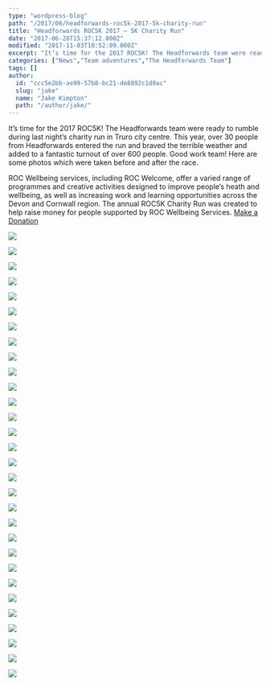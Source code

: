 ```yaml
---
type: "wordpress-blog"
path: "/2017/06/headforwards-roc5k-2017-5k-charity-run"
title: "Headforwards ROC5K 2017 – 5K Charity Run"
date: "2017-06-28T15:37:12.000Z"
modified: "2017-11-03T10:52:09.000Z"
excerpt: "It’s time for the 2017 ROC5K! The Headforwards team were ready to rumble during last night’s charity run in Truro city centre. This year, over 30 people from Headforwards entered the run and braved the terrible weather and added to a fantastic turnout of over 600 people. Good work team! Here are some photos which …"
categories: ["News","Team adventures","The Headforwards Team"]
tags: []
author:
  id: "ccc5e2bb-ae99-57b8-bc21-de8892c1d0ac"
  slug: "jake"
  name: "Jake Kimpton"
  path: "/author/jake/"
---
```

It’s time for the 2017 ROC5K! The Headforwards team were ready to rumble during last night’s charity run in Truro city centre. This year, over 30 people from Headforwards entered the run and braved the terrible weather and added to a fantastic turnout of over 600 people. Good work team! Here are some photos which were taken before and after the race.

ROC Wellbeing services, including ROC Welcome, offer a varied range of programmes and creative activities designed to improve people’s heath and wellbeing, as well as increasing work and learning opportunities across the Devon and Cornwall region. The annual ROC5K Charity Run was created to help raise money for people supported by ROC Wellbeing Services. [Make a Donation](https://www.unitedresponse.org.uk/donate/donate-now/5/credit-card)

<section class="gallery">


![](/wp-content/uploads/2017/06/IMG_0425-web-2048.jpg)

![](/wp-content/uploads/2017/06/IMG_7270.jpg)

![](/wp-content/uploads/2017/06/IMG_7271.jpg)

![](/wp-content/uploads/2017/06/IMG_7279.jpg)

![](/wp-content/uploads/2017/06/IMG_7281.jpg)

![](/wp-content/uploads/2017/06/IMG_7283.jpg)

![](/wp-content/uploads/2017/06/IMG_7300.jpg)

![](/wp-content/uploads/2017/06/IMG_7302.jpg)

![](/wp-content/uploads/2017/06/IMG_7342.jpg)

![](/wp-content/uploads/2017/06/IMG_7346.jpg)

![](/wp-content/uploads/2017/06/IMG_7359.jpg)

![](/wp-content/uploads/2017/06/IMG_7365.jpg)

![](/wp-content/uploads/2017/06/IMG_7378.jpg)

![](/wp-content/uploads/2017/06/IMG_7392.jpg)

![](/wp-content/uploads/2017/06/IMG_7394.jpg)

![](/wp-content/uploads/2017/06/IMG_7396.jpg)

![](/wp-content/uploads/2017/06/IMG_7418.jpg)

![](/wp-content/uploads/2017/06/IMG_7436.jpg)

![](/wp-content/uploads/2017/06/IMG_7490.jpg)

![](/wp-content/uploads/2017/06/IMG_7492.jpg)

![](/wp-content/uploads/2017/06/IMG_7495.jpg)

![](/wp-content/uploads/2017/06/IMG_7499.jpg)

![](/wp-content/uploads/2017/06/IMG_7501.jpg)

![](/wp-content/uploads/2017/06/IMG_7504.jpg)

![](/wp-content/uploads/2017/06/IMG_7512.jpg)

![](/wp-content/uploads/2017/06/IMG_7529.jpg)

![](/wp-content/uploads/2017/06/IMG_7538.jpg)

![](/wp-content/uploads/2017/06/IMG_7563.jpg)

![](/wp-content/uploads/2017/06/IMG_7570.jpg)

![](/wp-content/uploads/2017/06/IMG_7582.jpg)

</section>

